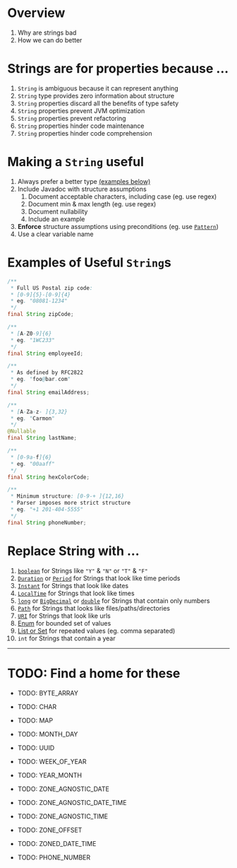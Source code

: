 # Overview
1. Why are strings bad
1. How we can do better


# Strings are for properties because ...
1. `String` is ambiguous because it can represent anything
1. `String` type provides zero information about structure
1. `String` properties discard all the benefits of type safety
1. `String` properties prevent JVM optimization
1. `String` properties prevent refactoring
1. `String` properties hinder code maintenance
1. `String` properties hinder code comprehension


# Making a `String` useful
1. Always prefer a better type [(examples below)](TODO)
1. Include Javadoc with structure assumptions
    1. Document acceptable characters, including case (eg. use regex)
    1. Document min & max length (eg. use regex)
    1. Document nullability
    1. Include an example
1. **Enforce** structure assumptions using preconditions (eg. use [`Pattern`](https://docs.oracle.com/en/java/javase/11/docs/api/java.base/java/util/regex/Pattern.html))
1. Use a clear variable name


# Examples of Useful `String`s
```java
/**
 * Full US Postal zip code:
 * [0-9]{5}-[0-9]{4}
 * eg. "08081-1234"
 */
final String zipCode;

/**
 * [A-Z0-9]{6}
 * eg. "1WC233"
 */
final String employeeId;

/**
 * As defined by RFC2822
 * eg. "foo@bar.com"
 */
final String emailAddress;

/**
 * [A-Za-z- ]{3,32}
 * eg. "Carmon"
 */
@Nullable
final String lastName;

/**
 * [0-9a-f]{6}
 * eg. "00aaff"
 */
final String hexColorCode;

/**
 * Minimum structure: [0-9-+ ]{12,16}
 * Parser imposes more strict structure
 * eg. "+1 201-404-5555"
 */
final String phoneNumber;

```


# Replace String with ...
1. [`boolean`](https://docs.oracle.com/en/java/javase/11/docs/api/java.base/java/lang/Boolean.html) for Strings like `"Y"` & `"N"` or `"T"` & `"F"`
1. [`Duration`](https://docs.oracle.com/en/java/javase/11/docs/api/java.base/java/time/Duration.html) or [`Period`](https://docs.oracle.com/en/java/javase/11/docs/api/java.base/java/time/Period.html) for Strings that look like time periods
1. [`Instant`](https://docs.oracle.com/en/java/javase/11/docs/api/java.base/java/time/Instant.html) for Strings that look like dates
1. [`LocalTime`](https://docs.oracle.com/en/java/javase/11/docs/api/java.base/java/time/LocalTime.html) for Strings that look like times
1. [`long`](https://docs.oracle.com/en/java/javase/11/docs/api/java.base/java/lang/Long.html) or [`BigDecimal`](https://docs.oracle.com/en/java/javase/11/docs/api/java.base/java/math/BigDecimal.html) or [`double`](https://docs.oracle.com/en/java/javase/11/docs/api/java.base/java/lang/Double.html) for Strings that contain only numbers
1. [`Path`](https://docs.oracle.com/en/java/javase/12/docs/api/java.base/java/nio/file/Path.html) for Strings that looks like files/paths/directories
1. [`URI`](https://docs.oracle.com/en/java/javase/11/docs/api/java.base/java/net/URI.html) for Strings that look like urls
1. [Enum](https://docs.oracle.com/javase/tutorial/java/javaOO/enum.html) for bounded set of values
1. [List or Set](./collections.selecting.md) for repeated values (eg. comma separated)
1. `int` for Strings that contain a year

----------
# TODO: Find a home for these
- TODO: BYTE_ARRAY
- TODO: CHAR
- TODO: MAP
- TODO: MONTH_DAY
- TODO: UUID
- TODO: WEEK_OF_YEAR
- TODO: YEAR_MONTH
- TODO: ZONE_AGNOSTIC_DATE
- TODO: ZONE_AGNOSTIC_DATE_TIME
- TODO: ZONE_AGNOSTIC_TIME
- TODO: ZONE_OFFSET
- TODO: ZONED_DATE_TIME

- TODO: PHONE_NUMBER
